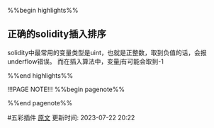 %%begin highlights%%
## 正确的solidity插入排序

solidity中最常用的变量类型是uint，也就是正整数，取到负值的话，会报underflow错误。
而在插入算法中，变量j有可能会取到-1

%%end highlights%%

!!!PAGE NOTE!!!
%%begin pagenote%%

%%end pagenote%%

 #五彩插件 [原文](https://www.wtf.academy/solidity-start/InsertionSort/)
更新时间: 2023-07-22 20:22